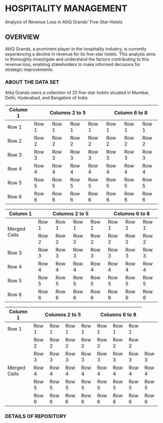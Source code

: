 # HOSPITALITY MANAGEMENT

Analysis of Revenue Loss in AtliQ Grands' Five-Star Hotels

## OVERVIEW
AtliQ Grands, a prominent player in the hospitality industry, is currently experiencing a decline in revenue for its five-star hotels. This analysis aims to thoroughly investigate and understand the factors contributing to this revenue loss, enabling stakeholders to make informed decisions for strategic improvements.

### ABOUT THE DATA SET
Atliq Grands owns a collection of 25 five-star hotels situated in Mumbai, Delhi, Hyderabad, and Bangalore of India.




<body>

  <table>
    <thead>
      <tr>
        <th>Column 1</th>
        <th colspan="4">Columns 2 to 5</th>
        <th colspan="4">Column 6 to  8</th>
      </tr>
    </thead>
    <tbody>
      <tr>
        <td>Row 1</td>
        <td>Row 1</td>
        <td>Row 1</td>
        <td>Row 1</td>
        <td>Row 1</td>
        <td>Row 1</td>
        <td>Row 1</td>
        <td>Row 1</td>
      </tr>
      <tr>
        <td>Row 2</td>
        <td>Row 2</td>
        <td>Row 2</td>
        <td>Row 2</td>
        <td>Row 2</td>
        <td>Row 2</td>
        <td>Row 2</td>
        <td>Row 2</td>
      </tr>
      <tr>
        <td>Row 3</td>
        <td>Row 3</td>
        <td>Row 3</td>
        <td>Row 3</td>
        <td>Row 3</td>
        <td>Row 3</td>
        <td>Row 3</td>
        <td>Row 3</td>
      </tr>
      <tr>
        <td>Row 4</td>
        <td>Row 4</td>
        <td>Row 4</td>
        <td>Row 4</td>
        <td>Row 4</td>
        <td>Row 4</td>
        <td>Row 4</td>
        <td>Row 4</td>
      </tr>
      <tr>
        <td>Row 5</td>
        <td>Row 5</td>
        <td>Row 5</td>
        <td>Row 5</td>
        <td>Row 5</td>
        <td>Row 5</td>
        <td>Row 5</td>
        <td>Row 5</td>
      </tr>
      <tr>
        <td>Row 6</td>
        <td>Row 6</td>
        <td>Row 6</td>
        <td>Row 6</td>
        <td>Row 6</td>
        <td>Row 6</td>
        <td>Row 6</td>
        <td>Row 6</td>
      </tr>
    </tbody>
  </table>

</body>










<body>

  <table>
    <thead>
      <tr>
        <th>Column 1</th>
        <th colspan="4">Columns 2 to 5</th>
        <th colspan="3">Columns 6 to 8</th>
      </tr>
    </thead>
    <tbody>
      <tr>
        <td rowspan="2">Merged Cells</td>
        <td>Row 1</td>
        <td>Row 1</td>
        <td>Row 1</td>
        <td>Row 1</td>
        <td>Row 1</td>
        <td>Row 1</td>
        <td>Row 1</td>
      </tr>
      <tr>
        <td>Row 2</td>
        <td>Row 2</td>
        <td>Row 2</td>
        <td>Row 2</td>
        <td>Row 2</td>
        <td>Row 2</td>
        <td>Row 2</td>
      </tr>
      <tr>
        <td>Row 3</td>
        <td>Row 3</td>
        <td>Row 3</td>
        <td>Row 3</td>
        <td>Row 3</td>
        <td>Row 3</td>
        <td>Row 3</td>
        <td>Row 3</td>
      </tr>
      <tr>
        <td>Row 4</td>
        <td>Row 4</td>
        <td>Row 4</td>
        <td>Row 4</td>
        <td>Row 4</td>
        <td>Row 4</td>
        <td>Row 4</td>
        <td>Row 4</td>
      </tr>
      <tr>
        <td>Row 5</td>
        <td>Row 5</td>
        <td>Row 5</td>
        <td>Row 5</td>
        <td>Row 5</td>
        <td>Row 5</td>
        <td>Row 5</td>
        <td>Row 5</td>
      </tr>
      <tr>
        <td>Row 6</td>
        <td>Row 6</td>
        <td>Row 6</td>
        <td>Row 6</td>
        <td>Row 6</td>
        <td>Row 6</td>
        <td>Row 6</td>
        <td>Row 6</td>
      </tr>
    </tbody>
  </table>

</body>



<body>

  <table>
    <thead>
      <tr>
        <th rowspan="2">Column 1</th>
        <th colspan="4">Columns 2 to 5</th>
        <th colspan="3">Columns 6 to 8</th>
      </tr>
    </thead>
    <tbody>
      <tr>
        <td>Row 1</td>
        <td>Row 1</td>
        <td>Row 1</td>
        <td>Row 1</td>
        <td>Row 1</td>
        <td>Row 1</td>
        <td>Row 1</td>
        <td>Row 1</td>
      </tr>
      <tr>
        <td rowspan="5">Merged Cells</td>
        <td>Row 2</td>
        <td>Row 2</td>
        <td>Row 2</td>
        <td>Row 2</td>
        <td>Row 2</td>
        <td>Row 2</td>
        <td>Row 2</td>
      </tr>
      <tr>
        <td>Row 3</td>
        <td>Row 3</td>
        <td>Row 3</td>
        <td>Row 3</td>
        <td>Row 3</td>
        <td>Row 3</td>
        <td>Row 3</td>
        <td>Row 3</td>
      </tr>
      <tr>
        <td>Row 4</td>
        <td>Row 4</td>
        <td>Row 4</td>
        <td>Row 4</td>
        <td>Row 4</td>
        <td>Row 4</td>
        <td>Row 4</td>
        <td>Row 4</td>
      </tr>
      <tr>
        <td>Row 5</td>
        <td>Row 5</td>
        <td>Row 5</td>
        <td>Row 5</td>
        <td>Row 5</td>
        <td>Row 5</td>
        <td>Row 5</td>
        <td>Row 5</td>
      </tr>
      <tr>
        <td>Row 6</td>
        <td>Row 6</td>
        <td>Row 6</td>
        <td>Row 6</td>
        <td>Row 6</td>
        <td>Row 6</td>
        <td>Row 6</td>
        <td>Row 6</td>
      </tr>
    </tbody>
  </table>

</body>


### DETAILS OF REPOSITORY
